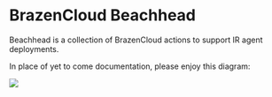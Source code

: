 # BrazenCloud Beachhead

Beachhead is a collection of BrazenCloud actions to support IR agent deployments.

In place of yet to come documentation, please enjoy this diagram:

![](https://lucid.app/publicSegments/view/6b22d320-2d5e-465e-8a6d-2fdc61dbdb0f/image.png)